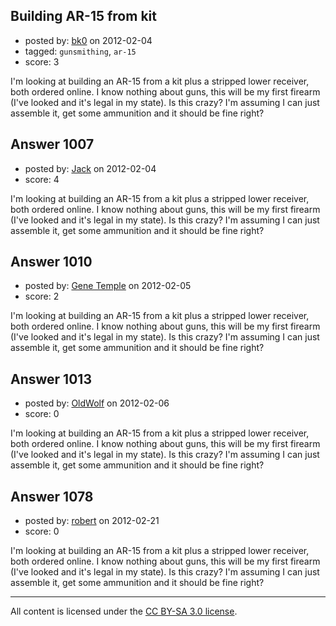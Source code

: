 ## Building AR-15 from kit

- posted by: [bk0](https://stackexchange.com/users/-1/411-bk0) on 2012-02-04
- tagged: `gunsmithing`, `ar-15`
- score: 3

I'm looking at building an AR-15 from a kit plus a stripped lower receiver, both ordered online. I know nothing about guns, this will be my first firearm (I've looked and it's legal in my state). Is this crazy? I'm assuming I can just assemble it, get some ammunition and it should be fine right?



## Answer 1007

- posted by: [Jack](https://stackexchange.com/users/-1/382-jack) on 2012-02-04
- score: 4

I'm looking at building an AR-15 from a kit plus a stripped lower receiver, both ordered online. I know nothing about guns, this will be my first firearm (I've looked and it's legal in my state). Is this crazy? I'm assuming I can just assemble it, get some ammunition and it should be fine right?



## Answer 1010

- posted by: [Gene Temple](https://stackexchange.com/users/-1/254-gene-temple) on 2012-02-05
- score: 2

I'm looking at building an AR-15 from a kit plus a stripped lower receiver, both ordered online. I know nothing about guns, this will be my first firearm (I've looked and it's legal in my state). Is this crazy? I'm assuming I can just assemble it, get some ammunition and it should be fine right?



## Answer 1013

- posted by: [OldWolf](https://stackexchange.com/users/-1/111-oldwolf) on 2012-02-06
- score: 0

I'm looking at building an AR-15 from a kit plus a stripped lower receiver, both ordered online. I know nothing about guns, this will be my first firearm (I've looked and it's legal in my state). Is this crazy? I'm assuming I can just assemble it, get some ammunition and it should be fine right?



## Answer 1078

- posted by: [robert](https://stackexchange.com/users/-1/451-robert) on 2012-02-21
- score: 0

I'm looking at building an AR-15 from a kit plus a stripped lower receiver, both ordered online. I know nothing about guns, this will be my first firearm (I've looked and it's legal in my state). Is this crazy? I'm assuming I can just assemble it, get some ammunition and it should be fine right?




---

All content is licensed under the [CC BY-SA 3.0 license](https://creativecommons.org/licenses/by-sa/3.0/).

